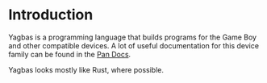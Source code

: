 # Introduction

Yagbas is a programming language that builds programs for the Game Boy and other
compatible devices. A lot of useful documentation for this device family can be
found in the [Pan Docs](https://gbdev.io/pandocs/).

Yagbas looks mostly like Rust, where possible.
